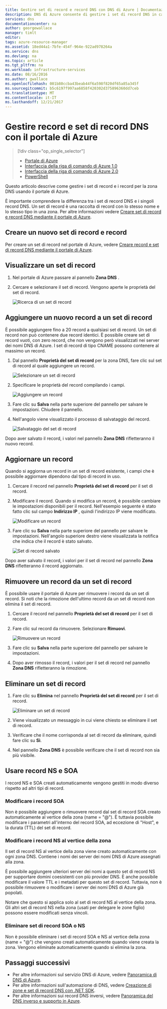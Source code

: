 ```yaml
---
title: Gestire set di record e record DNS con DNS di Azure | Documentazione Microsoft
description: DNS di Azure consente di gestire i set di record DNS in caso di hosting del dominio.
services: dns
documentationcenter: na
author: georgewallace
manager: timlt
editor: 
tags: azure-resource-manager
ms.assetid: 18ed44a1-7bfe-454f-964e-922ad978264a
ms.service: dns
ms.devlang: na
ms.topic: article
ms.tgt_pltfrm: na
ms.workload: infrastructure-services
ms.date: 08/16/2016
ms.author: gwallace
ms.openlocfilehash: 001b80ccba43beab44f6a598f820df65a85a345f
ms.sourcegitcommit: b5c6197f997aa6858f420302d375896360dd7ceb
ms.translationtype: MT
ms.contentlocale: it-IT
ms.lasthandoff: 12/21/2017
---
```

# <a name="manage-dns-records-and-record-sets-by-using-the-azure-portal"></a>Gestire record e set di record DNS con il portale di Azure

> [!div class="op_single_selector"]
> * [Portale di Azure](dns-operations-recordsets-portal.md)
> * [Interfaccia della riga di comando di Azure 1.0](dns-operations-recordsets-cli-nodejs.md)
> * [Interfaccia della riga di comando di Azure 2.0](dns-operations-recordsets-cli.md)
> * [PowerShell](dns-operations-recordsets.md)

Questo articolo descrive come gestire i set di record e i record per la zona DNS usando il portale di Azure.

È importante comprendere la differenza tra i set di record DNS e i singoli record DNS. Un set di record è una raccolta di record con lo stesso nome e lo stesso tipo in una zona. Per altre informazioni vedere [Creare set di record e record DNS mediante il portale di Azure](dns-getstarted-create-recordset-portal.md).

## <a name="create-a-new-record-set-and-record"></a>Creare un nuovo set di record e record

Per creare un set di record nel portale di Azure, vedere [Creare record e set di record DNS mediante il portale di Azure](dns-getstarted-create-recordset-portal.md).

## <a name="view-a-record-set"></a>Visualizzare un set di record

1. Nel portale di Azure passare al pannello **Zona DNS** .
2. Cercare e selezionare il set di record. Vengono aperte le proprietà del set di record.

    ![Ricerca di un set di record](./media/dns-operations-recordsets-portal/searchset500.png)

## <a name="add-a-new-record-to-a-record-set"></a>Aggiungere un nuovo record a un set di record

È possibile aggiungere fino a 20 record a qualsiasi set di record. Un set di record non può contenere due record identici. È possibile creare set di record vuoti, con zero record, che non vengono però visualizzati nei server dei nomi DNS di Azure. I set di record di tipo CNAME possono contenere al massimo un record.

1. Dal pannello **Proprietà del set di record** per la zona DNS, fare clic sul set di record al quale aggiungere un record.

    ![Selezionare un set di record](./media/dns-operations-recordsets-portal/selectset500.png)

2. Specificare le proprietà del record compilando i campi.

    ![Aggiungere un record](./media/dns-operations-recordsets-portal/addrecord500.png)

3. Fare clic su **Salva** nella parte superiore del pannello per salvare le impostazioni. Chiudere il pannello.
4. Nell'angolo viene visualizzato il processo di salvataggio del record.

    ![Salvataggio del set di record](./media/dns-operations-recordsets-portal/saving150.png)

Dopo aver salvato il record, i valori nel pannello **Zona DNS** rifletteranno il nuovo record.

## <a name="update-a-record"></a>Aggiornare un record

Quando si aggiorna un record in un set di record esistente, i campi che è possibile aggiornare dipendono dal tipo di record in uso.

1. Cercare il record nel pannello **Proprietà del set di record** per il set di record.
2. Modificare il record. Quando si modifica un record, è possibile cambiare le impostazioni disponibili per il record. Nell'esempio seguente è stato fatto clic sul campo **Indirizzo IP** , quindi l'indirizzo IP viene modificato.

    ![Modificare un record](./media/dns-operations-recordsets-portal/modifyrecord500.png)

3. Fare clic su **Salva** nella parte superiore del pannello per salvare le impostazioni. Nell'angolo superiore destro viene visualizzata la notifica che indica che il record è stato salvato.

    ![Set di record salvato](./media/dns-operations-recordsets-portal/saved150.png)

Dopo aver salvato il record, i valori per il set di record nel pannello **Zona DNS** rifletteranno il record aggiornato.

## <a name="remove-a-record-from-a-record-set"></a>Rimuovere un record da un set di record

È possibile usare il portale di Azure per rimuovere i record da un set di record. Si noti che la rimozione dell'ultimo record da un set di record non elimina il set di record.

1. Cercare il record nel pannello **Proprietà del set di record** per il set di record.
2. Fare clic sul record da rimuovere. Selezionare **Rimuovi**.

    ![Rimuovere un record](./media/dns-operations-recordsets-portal/removerecord500.png)

3. Fare clic su **Salva** nella parte superiore del pannello per salvare le impostazioni.
4. Dopo aver rimosso il record, i valori per il set di record nel pannello **Zona DNS** rifletteranno la rimozione.

## <a name="delete"></a>Eliminare un set di record

1. Fare clic su **Elimina** nel pannello **Proprietà del set di record** per il set di record.

    ![Eliminare un set di record](./media/dns-operations-recordsets-portal/deleterecordset500.png)

2. Viene visualizzato un messaggio in cui viene chiesto se eliminare il set di record.
3. Verificare che il nome corrisponda al set di record da eliminare, quindi fare clic su **Sì**.
4. Nel pannello **Zona DNS** è possibile verificare che il set di record non sia più visibile.

## <a name="work-with-ns-and-soa-records"></a>Usare record NS e SOA

I record NS e SOA creati automaticamente vengono gestiti in modo diverso rispetto ad altri tipi di record.

### <a name="modify-soa-records"></a>Modificare i record SOA

Non è possibile aggiungere o rimuovere record dal set di record SOA creato automaticamente al vertice della zona (name = "@"). È tuttavia possibile modificare i parametri all'interno del record SOA, ad eccezione di "Host", e la durata (TTL) del set di record.

### <a name="modify-ns-records-at-the-zone-apex"></a>Modificare i record NS al vertice della zona

Il set di record NS al vertice della zona viene creato automaticamente con ogni zona DNS. Contiene i nomi dei server dei nomi DNS di Azure assegnati alla zona.

È possibile aggiungere ulteriori server dei nomi a questo set di record NS per supportare domini coesistenti con più provider DNS. È anche possibile modificare il valore TTL e i metadati per questo set di record. Tuttavia, non è possibile rimuovere o modificare i server dei nomi DNS di Azure già popolati.

Notare che questo si applica solo al set di record NS al vertice della zona. Gli altri set di record NS nella zona (usati per delegare le zone figlio) possono essere modificati senza vincoli.

### <a name="delete-soa-or-ns-record-sets"></a>Eliminare set di record SOA o NS

Non è possibile eliminare i set di record SOA e NS al vertice della zona (name = "@") che vengono creati automaticamente quando viene creata la zona. Vengono eliminate automaticamente quando si elimina la zona.

## <a name="next-steps"></a>Passaggi successivi

* Per altre informazioni sul servizio DNS di Azure, vedere [Panoramica di DNS di Azure](dns-overview.md).
* Per altre informazioni sull'automazione di DNS, vedere [Creazione di zone e set di record DNS con .NET SDK](dns-sdk.md).
* Per altre informazioni sui record DNS inversi, vedere [Panoramica del DNS inverso e supporto in Azure](dns-reverse-dns-overview.md).
